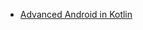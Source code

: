 - [Advanced Android in Kotlin](https://developer.android.com/courses/kotlin-android-advanced/overview)